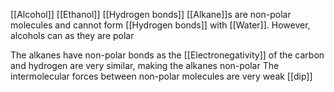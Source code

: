 [[Alcohol]]
[[Ethanol]]
[[Hydrogen bonds]]
[[Alkane]]s are non-polar molecules and cannot form [[Hydrogen bonds]] with [[Water]]. However, alcohols can as they are polar

The alkanes have non-polar bonds as the [[Electronegativity]] of the carbon and hydrogen are very similar, making the alkanes non-polar
The intermolecular forces between non-polar molecules are very weak [[dip]]
